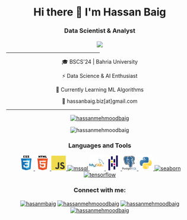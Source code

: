 <h1 align="center">Hi there 👋 I'm Hassan Baig</h1>
<h3 align="center">Data Scientist & Analyst</h3>
<p  align="center"><img align="center" src="https://i.giphy.com/media/v1.Y2lkPTc5MGI3NjExaW9iYjB3dXdscDNjbGtydjIxcmUzYmFzMnZmZW85anA2am1semNxYiZlcD12MV9pbnRlcm5hbF9naWZfYnlfaWQmY3Q9Zw/3ornk57KwDXf81rjWM/giphy.gif"></p>
<hr style="height:1px; width:50%; text-align:center; margin-left:0">
<p align="center"> 🎓 BSCS'24 | Bahria University</p>
<p align="center"> ⚡ Data Science & AI Enthusiast</p>
<p align="center"> 🌱 Currently Learning ML Algorithms</p>
<p align="center"> 📧 hassanbaig.biz[at]gmail.com</p>
<hr style="height:1px; width:50%; text-align:center; margin-left:0">

<p align="center"> <a href="https://github.com/ryo-ma/github-profile-trophy"><img src="https://github-profile-trophy.vercel.app/?username=hassanmehmoodbaig&theme=onedark&margin-w=50&column=4" alt="hassanmehmoodbaig" /></a> </p>

<p  align="center"><img align="center" src="https://github-readme-streak-stats.herokuapp.com?user=hassanmehmoodbaig&theme=dark&date_format=M%20j%5B%2C%20Y%5D" alt="hassanmehmoodbaig" /></p>



<h3 align="center">Languages and Tools</h3>
<p align="center"> 
  <a href="https://www.w3schools.com/css/" target="_blank" rel="noreferrer"> <img src="https://raw.githubusercontent.com/devicons/devicon/master/icons/css3/css3-original-wordmark.svg" alt="css3" width="40" height="40"/> </a> 
  <a href="https://www.w3.org/html/" target="_blank" rel="noreferrer"> <img src="https://raw.githubusercontent.com/devicons/devicon/master/icons/html5/html5-original-wordmark.svg" alt="html5" width="40" height="40"/> </a> 
  <a href="https://developer.mozilla.org/en-US/docs/Web/JavaScript" target="_blank" rel="noreferrer"> <img src="https://raw.githubusercontent.com/devicons/devicon/master/icons/javascript/javascript-original.svg" alt="javascript" width="40" height="40"/> </a> 
  <a href="https://www.microsoft.com/en-us/sql-server" target="_blank" rel="noreferrer"> <img src="https://www.svgrepo.com/show/303229/microsoft-sql-server-logo.svg" alt="mssql" width="40" height="40"/> </a> 
  <a href="https://www.mysql.com/" target="_blank" rel="noreferrer"> <img src="https://raw.githubusercontent.com/devicons/devicon/master/icons/mysql/mysql-original-wordmark.svg" alt="mysql" width="40" height="40"/> </a> 
  <a href="https://pandas.pydata.org/" target="_blank" rel="noreferrer"> <img src="https://raw.githubusercontent.com/devicons/devicon/2ae2a900d2f041da66e950e4d48052658d850630/icons/pandas/pandas-original.svg" alt="pandas" width="40" height="40"/> </a> 
  <a href="https://www.postgresql.org" target="_blank" rel="noreferrer"> <img src="https://raw.githubusercontent.com/devicons/devicon/master/icons/postgresql/postgresql-original-wordmark.svg" alt="postgresql" width="40" height="40"/> </a> 
  <a href="https://www.python.org" target="_blank" rel="noreferrer"> <img src="https://raw.githubusercontent.com/devicons/devicon/master/icons/python/python-original.svg" alt="python" width="40" height="40"/> </a> 
  <a href="https://seaborn.pydata.org/" target="_blank" rel="noreferrer"> <img src="https://seaborn.pydata.org/_images/logo-mark-lightbg.svg" alt="seaborn" width="40" height="40"/> </a> 
  <a href="https://www.tensorflow.org" target="_blank" rel="noreferrer"> <img src="https://www.vectorlogo.zone/logos/tensorflow/tensorflow-icon.svg" alt="tensorflow" width="40" height="40"/> </a> 
</p>

<h3 align="center">Connect with me:</h3>
<p align="center">
<a href="https://twitter.com/hasanmbaig" target="blank"><img align="center" src="https://raw.githubusercontent.com/rahuldkjain/github-profile-readme-generator/master/src/images/icons/Social/twitter.svg" alt="hasanmbaig" height="30" width="40" /></a>
<a href="https://linkedin.com/in/hassanmehmooodbaig" target="blank"><img align="center" src="https://raw.githubusercontent.com/rahuldkjain/github-profile-readme-generator/master/src/images/icons/Social/linked-in-alt.svg" alt="hassanmehmooodbaig" height="30" width="40" /></a>
<a href="https://kaggle.com/hassanmehmoodbaig" target="blank"><img align="center" src="https://raw.githubusercontent.com/rahuldkjain/github-profile-readme-generator/master/src/images/icons/Social/kaggle.svg" alt="hassanmehmoodbaig" height="30" width="40" /></a>
<a href="https://www.leetcode.com/hassanmehmoodbaig" target="blank"><img align="center" src="https://raw.githubusercontent.com/rahuldkjain/github-profile-readme-generator/master/src/images/icons/Social/leet-code.svg" alt="hassanmehmoodbaig" height="30" width="40" /></a>
</p>
